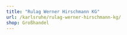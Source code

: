```yaml
---
title: "Rulag Werner Hirschmann KG"
url: /karlsruhe/rulag-werner-hirschmann-kg/
shop: Großhandel
---
```

